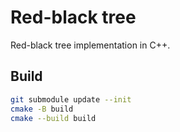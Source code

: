 # Red-black tree

Red-black tree implementation in C++.

## Build

```bash
git submodule update --init
cmake -B build
cmake --build build
```
